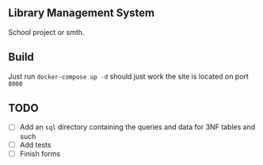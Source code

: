 ## Library Management System

School project or smth.

## Build

Just run `docker-compose up -d` should just work the site is located on port `8000`

## TODO

- [ ] Add an `sql` directory containing the queries and data for 3NF tables and such
- [ ] Add tests
- [ ] Finish forms
